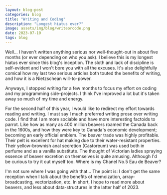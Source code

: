 ```yaml
---
layout: blog-post
categories: blog
title: "Writing and Coding"
description: "Longest hiatus ever?"
image: assets/img/blog/writeorcode.png
date: 2023-07-10
tags: blog
---
```


Well... I haven't written anything serious nor well-thought-out in about five months (or ever depending on who you ask). I believe this is my longest hiatus ever since this blog's inception. The sloth and lack of discipline is self-evident and I won't bore you with all the excuses. It's also delightfully comical how my last two serious articles both touted the benefits of writing, and how it is a Nietzschean will-to-power.

Anyways, I stopped writing for a few months to focus my effort on coding and my programming side-projects. I think I've improved a lot but it's taken away so much of my time and energy. 

For the second half of this year, I would like to redirect my effort towards reading and writing. I must say I much preferred writing prose over writing code. I find that I am more sociable and have more interesting factoids to parrot. Like how as many as 400 million beavers roamed the Canada back in the 1600s, and how they were key to Canada's economic development; becoming an early official emblem. The beaver trade was highly profitable. Their pelt is excellent for hat making due to their water-resistant properties. Their yellow-brownish anal secretion (Castoreum) was used both in perfume and as a vanilla substitute. The thought of Victorian ladies spraying essence of beaver excretion on themselves is quite amusing. Although I'd be curious to try it out myself too. Where is my Chanel No.5 Eau de Beaver?

I'm not sure where I was going with that... The point is: I don't get the same reception when I talk about the benefits of memoization, array-broadcasting, vectorization, etc. In short, I hope to read more about beavers, and less about data-structures in the latter half of 2023.
